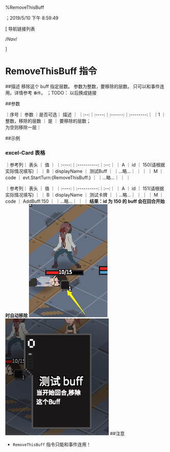 
%RemoveThisBuff

；2019/5/10 下午 8:59:49

[ 导航链接列表

/*Nav*/

]
# RemoveThisBuff 指令

##描述
移除这个 buff 指定层数。
参数为整数，要移除的层数。
只可以和事件连用。详情参考 `事件`。
；TODO： 以后换成链接

##参数

｜序号｜ 参数 ｜是否可选｜          描述  ｜
｜:--:｜:----:｜:------:｜:--------:｜
｜1  ｜ 整数，移除的层数 ｜   是   ｜ 要移除的层数；<br/>为空则移除一层｜


##示例
### excel-Card 表格
｜参考列｜    表头    ｜ 值 ｜
｜:----:｜:----------:｜:--:｜
｜  A   ｜     id     ｜ 150(请根据实际情况填写)   ｜
｜  B   ｜displayName ｜  测试Buff  ｜
｜…略…｜            ｜    ｜
｜  M   ｜    code    ｜ evt.StartTurn:{RemoveThisBuff:}  ｜
｜…略…｜            ｜    ｜


｜参考列｜    表头    ｜ 值 ｜
｜:----:｜:----------:｜:--:｜
｜  A   ｜     id     ｜ 151(请根据实际情况填写)   ｜
｜  B   ｜displayName ｜  测试卡牌  ｜
｜…略…｜            ｜    ｜
｜  M   ｜    code    ｜ AddBuff:150   ｜
｜…略…｜            ｜    ｜
**结果：id 为 150 的 buff 会在回合开始时自动移除**
![RemoveThisBuffSample1](removethisbuff~/Images~/REMOVETHISBUFFSAMPLE1.png)
![RemoveThisBuffSample2](removethisbuff~/Images~/REMOVETHISBUFFSAMPLE2.png)
##注意
+ `RemoveThisBuff` 指令只能和事件连用！